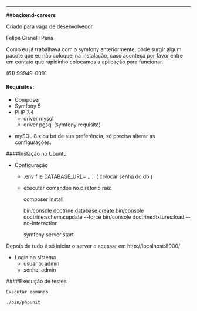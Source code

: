 ---
##__backend-careers__

Criado para vaga de desenvolvedor

Felipe Gianelli Pena

Como eu já trabalhava com o symfony anteriormente, pode surgir algum pacote que eu 
não coloquei na instalação, caso aconteça por favor entre em contato  que rapidinho colocamos a
aplicação para funcionar.

(61) 99949-0091

#### Requisitos:
+ Composer
+ Symfony 5
+ PHP 7.4
  - driver mysql
  - driver pgsql (symfony requisita)
* mySQL 8.x ou bd de sua preferência, só precisa alterar as configurações.

####Instação no Ubuntu
+ Configuração
  - .env file DATABASE_URL= ..... ( colocar senha do db )
  - executar comandos no diretório raiz
 
    
    composer install
    
    bin/console doctrine:database:create
    bin/console doctrine:schema:update --force
    bin/console doctrine:fixtures:load --no-interaction
    
    symfony server:start
    
Depois de tudo é só iniciar o server e acessar em http://localhost:8000/
+ Login no sistema
  - usuario: admin
  - senha: admin


####Execução de testes
 
    
    Executar comando
    
    ./bin/phpunit
   
   